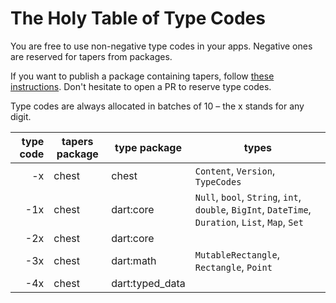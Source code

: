# The Holy Table of Type Codes

You are free to use non-negative type codes in your apps.
Negative ones are reserved for tapers from packages.

If you want to publish a package containing tapers, follow [these instructions](tapers.md#publishing-tapers-for-a-package).
Don't hesitate to open a PR to reserve type codes.

<!-- TODO: Add link for opening a PR. -->

Type codes are always allocated in batches of 10 – the x stands for any digit.

type code | tapers package | type package | types
---:|---|---|---
 -x | chest | chest           | `Content`, `Version`, `TypeCodes`
-1x | chest | dart:core       | `Null`, `bool`, `String`, `int`, `double`, `BigInt`, `DateTime`, `Duration`, `List`, `Map`, `Set`
-2x | chest | dart:core       | 
-3x | chest | dart:math       | `MutableRectangle`, `Rectangle`, `Point`
-4x | chest | dart:typed_data | 
